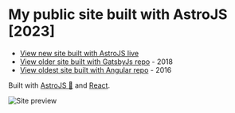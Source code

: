 # My public site built with AstroJS [2023]

* [View new site built with AstroJS live](http://www.garethweaver.com)
* [View older site built with GatsbyJs repo](https://github.com/garethweaver/public-site-gatsby) - 2018
* [View oldest site built with Angular repo](https://github.com/garethweaver/public-site-angular) - 2016

Built with [AstroJS 🚀](https://astro.build/) and [React](https://reactjs.org/).

![Site preview](https://ik.imagekit.io/garethweaver/gareth-weaver-new.png?updatedAt=1694548244824 "Gareth Weaver site preview")
